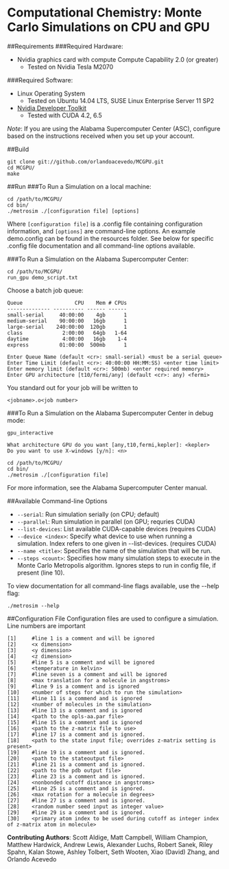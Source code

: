 Computational Chemistry: Monte Carlo Simulations on CPU and GPU 
===============================================================

##Requirements
###Required Hardware:
 * Nvidia graphics card with compute Compute Capability 2.0 (or greater)
    * Tested on Nvidia Tesla M2070

###Required Software:
 * Linux Operating System
    * Tested on Ubuntu 14.04 LTS, SUSE Linux Enterprise Server 11 SP2
 * [Nvidia Developer Toolkit](http://developer.nvidia.com/cuda-downloads)
    * Tested with CUDA 4.2, 6.5

*Note*: If you are using the Alabama Supercomputer Center (ASC), configure based on the instructions received when you set up your account.

##Build
```
git clone git://github.com/orlandoacevedo/MCGPU.git
cd MCGPU/
make
```

##Run
###To Run a Simulation on a local machine:
```
cd /path/to/MCGPU/
cd bin/
./metrosim ./[configuration file] [options]
```
Where `[configuration file]` is a .config file containing configuration information, and `[options]` are command-line options. An example demo.config can be found in the resources folder. See below for specific .config file documentation and all command-line options available.

###To Run a Simulation on the Alabama Supercomputer Center:
```
cd /path/to/MCGPU/
run_gpu demo_script.txt
```
Choose a batch job queue:
```
Queue                 CPU    Mem # CPUs
-------------- ---------- ------ ------
small-serial     40:00:00    4gb      1 
medium-serial    90:00:00   16gb      1 
large-serial    240:00:00  120gb      1 
class             2:00:00   64gb   1-64 
daytime           4:00:00   16gb    1-4 
express          01:00:00  500mb      1
```

```
Enter Queue Name (default <cr>: small-serial) <must be a serial queue>
Enter Time Limit (default <cr>: 40:00:00 HH:MM:SS) <enter time limit>
Enter memory limit (default <cr>: 500mb) <enter required memory>
Enter GPU architecture [t10/fermi/any] (default <cr>: any) <fermi>
```

You standard out for your job will be written to 
```
<jobname>.o<job number>
```

###To Run a Simulation on the Alabama Supercomputer Center in debug mode:
```
gpu_interactive

What architecture GPU do you want [any,t10,fermi,kepler]: <kepler>
Do you want to use X-windows [y/n]: <n>

cd /path/to/MCGPU/
cd bin/
./metrosim ./[configuration file]
```

For more information, see the Alabama Supercomputer Center manual.

##Available Command-line Options
 * `--serial`: Run simulation serially (on CPU; default)
 * `--parallel`: Run simulation in parallel (on GPU; requries CUDA)
 * `--list-devices`: List available CUDA-capable devices (requires CUDA)
 * `--device <index>`: Specify what device to use when running a simulation. Index refers to one given in --list-devices. (requires CUDA)
 * `--name <title>`: Specifies the name of the simulation that will be run.
 * `--steps <count>`: Specifies how many simulation steps to execute in the Monte Carlo Metropolis algorithm. Ignores steps to run in config file, if present (line 10).
 
To view documentation for all command-line flags available, use the --help flag:
```
./metrosim --help
```

##Configuration File
Configuration files are used to configure a simulation. 
Line numbers are important

```
[1]     #line 1 is a comment and will be ignored
[2]     <x dimension>
[3]     <y dimension>
[4]     <z dimension>
[5]     #line 5 is a comment and will be ignored
[6]     <temperature in kelvin>
[7]     #line seven is a comment and will be ignored
[8]     <max translation for a molecule in angstroms>
[9]     #line 9 is a comment and is ignored
[10]    <number of steps for which to run the simulation> 
[11]    #line 11 is a commend and is ignored
[12]    <number of molecules in the simulation>
[13]    #line 13 is a comment and is ignored
[14]    <path to the opls-aa.par file>
[15]    #line 15 is a comment and is ignored
[16]    <path to the z-matrix file to use>
[17]    #line 17 is a comment and is ignored.
[18]    <path to the state input file; overrides z-matrix setting is present>
[19]    #line 19 is a comment and is ignored.
[20]    <path to the stateoutput file>
[21]    #line 21 is a comment and is ignored.
[22]    <path to the pdb output file>
[23]    #line 23 is a comment and is ignored.
[24]    <nonbonded cutoff distance in angstroms>
[25]    #line 25 is a comment and is ignored.
[26]    <max rotation for a molecule in degrees>
[27]    #line 27 is a comment and is ignored.
[28]    <random number seed input as integer value>
[29]    #line 29 is a comment and is ignored.
[30]    <primary atom index to be used during cutoff as integer index of z-matrix atom in molecule>
```

**Contributing Authors**: Scott Aldige, Matt Campbell, William Champion, Matthew Hardwick, Andrew Lewis, Alexander Luchs, Robert Sanek, Riley Spahn, Kalan Stowe, Ashley Tolbert, Seth Wooten, Xiao (David) Zhang, and Orlando Acevedo
